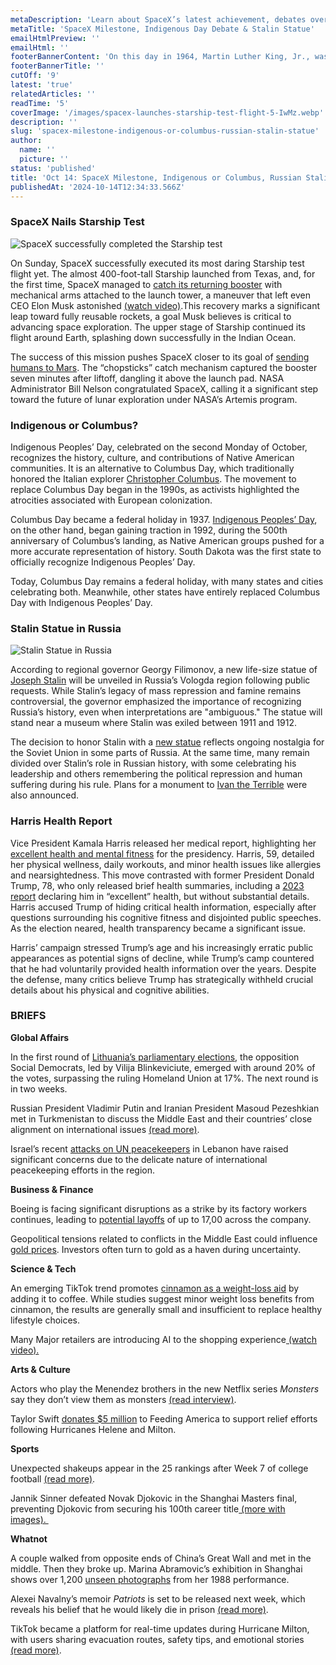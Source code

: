 ```yaml
---
metaDescription: 'Learn about SpaceX’s latest achievement, debates over Indigenous Day or Columbus Day, and Russia''s controversial Stalin statue.'
metaTitle: 'SpaceX Milestone, Indigenous Day Debate & Stalin Statue'
emailHtmlPreview: ''
emailHtml: ''
footerBannerContent: 'On this day in 1964, Martin Luther King, Jr., was named the winner of the Nobel Prize for Peace for his work involving civil rights and social justice.'
footerBannerTitle: ''
cutOff: '9'
latest: 'true'
relatedArticles: ''
readTime: '5'
coverImage: '/images/spacex-launches-starship-test-flight-5-IwMz.webp'
description: ''
slug: 'spacex-milestone-indigenous-or-columbus-russian-stalin-statue'
author:
  name: ''
  picture: ''
status: 'published'
title: 'Oct 14: SpaceX Milestone, Indigenous or Columbus, Russian Stalin Statue'
publishedAt: '2024-10-14T12:34:33.566Z'
---
```


### SpaceX Nails Starship Test

![SpaceX successfully completed the Starship test](/images/spacex-launches-starship-test-flight-5-U0ND.webp)

On Sunday, SpaceX successfully executed its most daring Starship test flight yet. The almost 400-foot-tall Starship launched from Texas, and, for the first time, SpaceX managed to [catch its returning booster](https://edition.cnn.com/2024/10/13/science/spacex-starship-test-flight-5-launch/index.html) with mechanical arms attached to the launch tower, a maneuver that left even CEO Elon Musk astonished [(watch video)](https://uk.news.yahoo.com/spacex-rocket-booster-makes-successful-113300543.html).This recovery marks a significant leap toward fully reusable rockets, a goal Musk believes is critical to advancing space exploration. The upper stage of Starship continued its flight around Earth, splashing down successfully in the Indian Ocean.

The success of this mission pushes SpaceX closer to its goal of [sending humans to Mars](https://www.usatoday.com/story/news/nation/2024/09/09/spacex-launch-mars-elon-musk-starship/75145498007/). The “chopsticks” catch mechanism captured the booster seven minutes after liftoff, dangling it above the launch pad. NASA Administrator Bill Nelson congratulated SpaceX, calling it a significant step toward the future of lunar exploration under NASA’s Artemis program.

### Indigenous or Columbus?

Indigenous Peoples’ Day, celebrated on the second Monday of October, recognizes the history, culture, and contributions of Native American communities. It is an alternative to Columbus Day, which traditionally honored the Italian explorer [Christopher Columbus](https://www.history.com/topics/exploration/christopher-columbus). The movement to replace Columbus Day began in the 1990s, as activists highlighted the atrocities associated with European colonization.

Columbus Day became a federal holiday in 1937. [Indigenous Peoples’ Day](https://www.usatoday.com/story/news/nation/2024/10/13/indigenous-peoples-day/75590291007/), on the other hand, began gaining traction in 1992, during the 500th anniversary of Columbus’s landing, as Native American groups pushed for a more accurate representation of history. South Dakota was the first state to officially recognize Indigenous Peoples’ Day.

Today, Columbus Day remains a federal holiday, with many states and cities celebrating both. Meanwhile, other states have entirely replaced Columbus Day with Indigenous Peoples’ Day.

### Stalin Statue in Russia

![Stalin Statue in Russia](/images/russia-unveils-new-stalin-statue-U4MT.webp)

According to regional governor Georgy Filimonov, a new life-size statue of [Joseph Stalin](https://www.bbc.co.uk/teach/articles/zhv747h) will be unveiled in Russia’s Vologda region following public requests. While Stalin’s legacy of mass repression and famine remains controversial, the governor emphasized the importance of recognizing Russia’s history, even when interpretations are "ambiguous." The statue will stand near a museum where Stalin was exiled between 1911 and 1912.

The decision to honor Stalin with a [new statue](https://www.politico.eu/article/back-to-the-future-russia-unveil-new-stalin-statue/) reflects ongoing nostalgia for the Soviet Union in some parts of Russia. At the same time, many remain divided over Stalin’s role in Russian history, with some celebrating his leadership and others remembering the political repression and human suffering during his rule. Plans for a monument to [Ivan the Terrible](https://www.biography.com/royalty/a45896491/ivan-the-terrible) were also announced.

### Harris Health Report

Vice President Kamala Harris released her medical report, highlighting her [excellent health and mental fitness](https://www.npr.org/2024/10/12/g-s1-28012/harris-releases-medical-report-drawing-another-contrast-with-trump) for the presidency. Harris, 59, detailed her physical wellness, daily workouts, and minor health issues like allergies and nearsightedness. This move contrasted with former President Donald Trump, 78, who only released brief health summaries, including a [2023 report](https://www.donaldjtrump.com/news/da9bdc90-9ab2-4da8-819b-6fda5240a337) declaring him in “excellent” health, but without substantial details. Harris accused Trump of hiding critical health information, especially after questions surrounding his cognitive fitness and disjointed public speeches. As the election neared, health transparency became a significant issue.

Harris’ campaign stressed Trump’s age and his increasingly erratic public appearances as potential signs of decline, while Trump’s camp countered that he had voluntarily provided health information over the years. Despite the defense, many critics believe Trump has strategically withheld crucial details about his physical and cognitive abilities.

### BRIEFS

**Global Affairs**

In the first round of [Lithuania’s parliamentary elections](https://www.euronews.com/my-europe/2024/10/14/social-democrats-take-lead-in-lithuanias-general-election-with-90-of-votes-counted), the opposition Social Democrats, led by Vilija Blinkeviciute, emerged with around 20% of the votes, surpassing the ruling Homeland Union at 17%. The next round is in two weeks.

Russian President Vladimir Putin and Iranian President Masoud Pezeshkian met in Turkmenistan to discuss the Middle East and their countries’ close alignment on international issues [(read more)](https://apnews.com/article/russia-turkmenistan-putin-iran-pezeshkian-7e786f228d89fce09170dc2854b3442f).

Israel’s recent [attacks on UN peacekeepers](https://www.aljazeera.com/news/2024/10/11/israel-attacks-un-peacekeepers-in-lebanon-why-its-such-a-big-deal) in Lebanon have raised significant concerns due to the delicate nature of international peacekeeping efforts in the region.

**Business & Finance**

Boeing is facing significant disruptions as a strike by its factory workers continues, leading to [potential layoffs](https://www.cnbc.com/2024/10/11/boeing-layoffs-factory-strike.html) of up to 17,00 across the company.

Geopolitical tensions related to conflicts in the Middle East could influence [gold prices](https://www.fxempire.com/forecasts/article/gold-xau-price-forecast-can-geopolitical-tensions-and-inflation-push-gold-prices-higher-1468154). Investors often turn to gold as a haven during uncertainty.

**Science & Tech**

An emerging TikTok trend promotes [cinnamon as a weight-loss aid](https://www.wired.com/story/fat-cinnamon-weight-loss-tiktok/) by adding it to coffee. While studies suggest minor weight loss benefits from cinnamon, the results are generally small and insufficient to replace healthy lifestyle choices.

Many Major retailers are introducing AI to the shopping experience[ (watch video).](https://finance.yahoo.com/video/major-retailers-introducing-ai-shopping-072009916.html)

**Arts & Culture**

Actors who play the Menendez brothers in the new Netflix series *Monsters* say they don’t view them as monsters [(read interview)](https://www.vanityfair.com/hollywood/story/nicholas-alexander-chavez-and-cooper-koch-dont-think-the-menendez-brothers-are-monsters).

Taylor Swift [donates $5 million](https://apnews.com/article/taylor-swift-donation-hurricane-milton-helene-2705781bef74b54fe7adf3468bfb8053) to Feeding America to support relief efforts following Hurricanes Helene and Milton.

**Sports**

Unexpected shakeups appear in the 25 rankings after Week 7 of college football [(read more)](https://www.on3.com/news/ap-poll-top-25-college-football-rankings-released-after-week-7/).

Jannik Sinner defeated Novak Djokovic in the Shanghai Masters final, preventing Djokovic from securing his 100th career title[ (more with images). ](https://sports.yahoo.com/novak-djokovic-vs-jannik-sinner-200107028.html)

**Whatnot**

A couple walked from opposite ends of China’s Great Wall and met in the middle. Then they broke up. Marina Abramovic’s exhibition in Shanghai shows over 1,200 [unseen photographs](https://edition.cnn.com/2024/10/09/style/marina-abramovic-great-wall-shanghai-exhibition-intl-hnk/index.html?Date=20241010&Profile=CNN&utm_content=1728576062&utm_medium=social&utm_source=facebook&fbclid=IwY2xjawF5l8xleHRuA2FlbQIxMQABbreaking%20up%20in%20the%20middle%20of%20the%20great%20wall) from her 1988 performance.

Alexei Navalny’s memoir *Patriots* is set to be released next week, which reveals his belief that he would likely die in prison [(read more)](https://apnews.com/article/alexei-navalny-memoir-russia-putin-opposition-patriot-84b9861d3dab386febd4956d7b768fc8).

TikTok became a platform for real-time updates during Hurricane Milton, with users sharing evacuation routes, safety tips, and emotional stories [(read more)](https://www.wired.com/story/tiktok-during-hurricane-milton/).